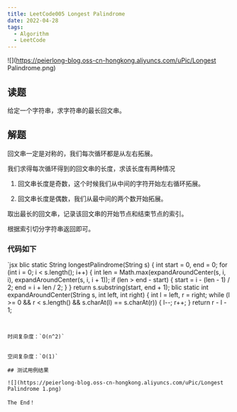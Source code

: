 ```yaml
---
title: LeetCode005 Longest Palindrome
date: 2022-04-28
tags:
  - Algorithm
  - LeetCode
---
```


![](https://peierlong-blog.oss-cn-hongkong.aliyuncs.com/uPic/Longest Palindrome.png)

## 读题

给定一个字符串，求字符串的最长回文串。

## 解题

回文串一定是对称的，我们每次循环都是从左右拓展。

我们求得每次循环得到的回文串的长度，求该长度有两种情况

1. 回文串长度是奇数，这个时候我们从中间的字符开始左右循环拓展。

2. 回文串长度是偶数，我们从最中间的两个数开始拓展。

取出最长的回文串，记录该回文串的开始节点和结束节点的索引。

根据索引切分字符串返回即可。

### 代码如下


`jsx
blic static String longestPalindrome(String s) {
int start = 0, end = 0;
for (int i = 0; i < s.length(); i++) {
    int len = Math.max(expandAroundCenter(s, i, i), expandAroundCenter(s, i, i + 1));
    if (len > end - start) {
        start = i - (len - 1) / 2;
        end = i + len / 2;
    }
}
return s.substring(start, end + 1);
blic static int expandAroundCenter(String s, int left, int right) {
int l = left, r = right;
while (l >= 0 && r < s.length() && s.charAt(l) == s.charAt(r)) {
    l--;
    r++;
}
return r - l - 1;
```


时间复杂度：`O(n^2)`


空间复杂度：`O(1)`

## 测试用例结果

![](https://peierlong-blog.oss-cn-hongkong.aliyuncs.com/uPic/Longest Palindrome 1.png)

The End！
